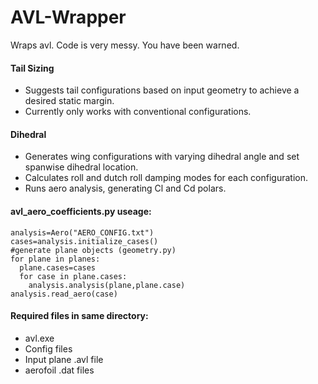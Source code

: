 # AVL-Wrapper
Wraps avl. Code is very messy. You have been warned.

#### Tail Sizing
- Suggests tail configurations based on input geometry to achieve a desired static margin.
- Currently only works with conventional configurations.

#### Dihedral
- Generates wing configurations with varying dihedral angle and set spanwise dihedral location. 
- Calculates roll and dutch roll damping modes for each configuration.
- Runs aero analysis, generating Cl and Cd polars.


#### avl_aero_coefficients.py useage:

```
analysis=Aero("AERO_CONFIG.txt")
cases=analysis.initialize_cases()
#generate plane objects (geometry.py)
for plane in planes:
  plane.cases=cases
  for case in plane.cases:
    analysis.analysis(plane,plane.case)
analysis.read_aero(case)
```

#### Required files in same directory:
- avl.exe
- Config files
- Input plane .avl file
- aerofoil .dat files
